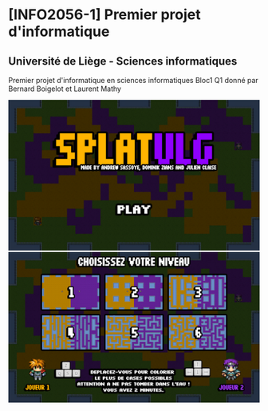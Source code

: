 # [INFO2056-1] Premier projet d'informatique
## Université de Liège - Sciences informatiques

Premier projet d'informatique en sciences informatiques Bloc1 Q1 donné par Bernard Boigelot et Laurent Mathy


![alt tag](https://github.com/asassoye/INFO2056-1/blob/master/img/menu/main.png?raw=true)
![alt tag](https://github.com/asassoye/INFO2056-1/raw/8e3aa526e9e6d85a77c6d5f840d8da3180827409/img/menu/level.png)
